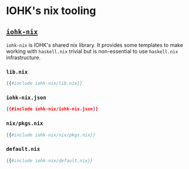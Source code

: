 # IOHK's nix tooling

## [`iohk-nix`](https://github.com/input-output-hk/iohk-nix)

`iohk-nix` is IOHK's shared nix library. It provides some templates to
make working with `haskell.nix` trivial but is non-essential to use
`haskell.nix` infrastructure.

### `lib.nix`

```nix
{{#include iohk-nix/lib.nix}}
```

### `iohk-nix.json`
```json
{{#include iohk-nix/iohk-nix.json}}
```

### `nix/pkgs.nix`

```nix
{{#include iohk-nix/nix/pkgs.nix}}
```

### `default.nix`

```nix
{{#include iohk-nix/default.nix}}
```

